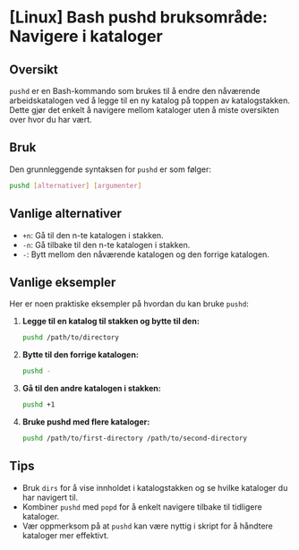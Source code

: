 # [Linux] Bash pushd bruksområde: Navigere i kataloger

## Oversikt
`pushd` er en Bash-kommando som brukes til å endre den nåværende arbeidskatalogen ved å legge til en ny katalog på toppen av katalogstakken. Dette gjør det enkelt å navigere mellom kataloger uten å miste oversikten over hvor du har vært.

## Bruk
Den grunnleggende syntaksen for `pushd` er som følger:

```bash
pushd [alternativer] [argumenter]
```

## Vanlige alternativer
- `+n`: Gå til den n-te katalogen i stakken.
- `-n`: Gå tilbake til den n-te katalogen i stakken.
- `-`: Bytt mellom den nåværende katalogen og den forrige katalogen.

## Vanlige eksempler
Her er noen praktiske eksempler på hvordan du kan bruke `pushd`:

1. **Legge til en katalog til stakken og bytte til den:**
   ```bash
   pushd /path/to/directory
   ```

2. **Bytte til den forrige katalogen:**
   ```bash
   pushd -
   ```

3. **Gå til den andre katalogen i stakken:**
   ```bash
   pushd +1
   ```

4. **Bruke pushd med flere kataloger:**
   ```bash
   pushd /path/to/first-directory /path/to/second-directory
   ```

## Tips
- Bruk `dirs` for å vise innholdet i katalogstakken og se hvilke kataloger du har navigert til.
- Kombiner `pushd` med `popd` for å enkelt navigere tilbake til tidligere kataloger.
- Vær oppmerksom på at `pushd` kan være nyttig i skript for å håndtere kataloger mer effektivt.